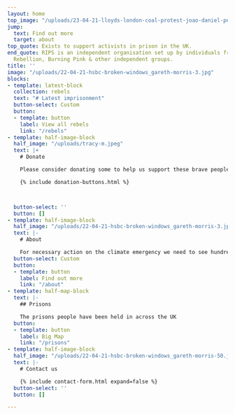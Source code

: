 ```yaml
---
layout: home
top_image: "/uploads/23-04-21-lloyds-london-coal-protest-joao-daniel-pereira-dsf7919.jpg"
jump:
  text: Find out more
  target: about
top_quote: Exists to support activists in prison in the UK.
end_quote: RIPS is an independent organisation set up by individuals from Extinction
  Rebellion, Burning Pink & other independent groups.
title: ''
image: "/uploads/22-04-21-hsbc-broken-windows_gareth-morris-3.jpg"
blocks:
- template: latest-block
  collection: rebels
  text: "# Latest imprisonment"
  button-select: Custom
  button:
  - template: button
    label: View all rebels
    link: "/rebels"
- template: half-image-block
  half_image: "/uploads/tracy-m.jpeg"
  text: |+
    # Donate

    Please consider donating some to help us support these brave people. Find out more about [how we spend the money](/donate).

    {% include donation-buttons.html %}



  button-select: ''
  button: []
- template: half-image-block
  half_image: "/uploads/22-04-21-hsbc-broken-windows_gareth-morris-3.jpg"
  text: |-
    # About

    For necessary action on the climate emergency we need to see hundreds of individuals in prison before the year is out and RIPS Rebels in Prison Support exists to support activists wanting to take that next step of action.
  button-select: Custom
  button:
  - template: button
    label: Find out more
    link: "/about"
- template: half-map-block
  text: |-
    ## Prisons

    The prisons people have been held in across the UK
  button:
  - template: button
    label: Big Map
    link: "/prisons"
- template: half-image-block
  half_image: "/uploads/22-04-21-hsbc-broken-windows_gareth-morris-50.jpg"
  text: |-
    # Contact us

    {% include contact-form.html expand=false %}
  button-select: ''
  button: []

---
```

